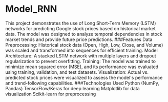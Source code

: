 # Model_RNN
This project demonstrates the use of Long Short-Term Memory (LSTM) networks for predicting Google stock prices based on historical market data. The model was designed to analyze temporal dependencies in stock market trends and provide future price predictions.
###Features
Data Preprocessing: Historical stock data (Open, High, Low, Close, and Volume) was scaled and transformed into sequences for efficient training.
Model Architecture: A stacked LSTM network with multiple layers and dropout regularization to prevent overfitting.
Training: The model was trained to minimize mean squared error (MSE), and its performance was evaluated using training, validation, and test datasets.
Visualization: Actual vs. predicted stock prices were visualized to assess the model's performance and trend-following capabilities.
###Technologies Used
Python (NumPy, Pandas)
TensorFlow/Keras for deep learning
Matplotlib for data visualization
Scikit-learn for preprocessing
